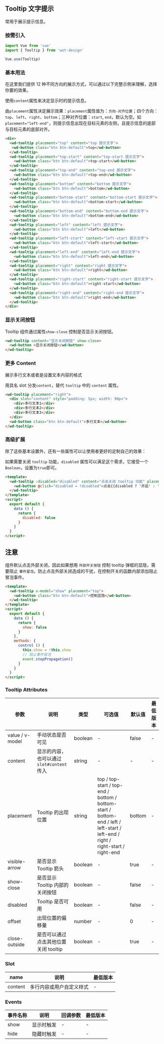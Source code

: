 ## Tooltip 文字提示

常用于展示提示信息。

### 按需引入

```javascript
import Vue from 'vue'
import { Tooltip } from 'wot-design'

Vue.use(Tooltip)
```

### 基本用法

在这里我们提供 12 种不同方向的展示方式，可以通过以下完整示例来理解，选择你要的效果。

使用`content`属性来决定显示时的提示信息。

由`placement`属性决定展示效果：`placement`属性值为：`方向-对齐位置`；四个方向：`top`、`left`、`right`、`bottom`；三种对齐位置：`start`, `end`，默认为空。如`placement="left-end"`，则提示信息出现在目标元素的左侧，且提示信息的底部与目标元素的底部对齐。

```html
<div>
  <wd-tooltip placement="top" content="top 提示文字">
   <wd-button class="btn btn-default">top</wd-button>
  </wd-tooltip>
  <wd-tooltip placement="top-start" content="top-start 提示文字">
    <wd-button class="btn btn-default">top-start</wd-button>
  </wd-tooltip>
  <wd-tooltip placement="top-end" content="top-end 提示文字">
    <wd-button class="btn btn-default">top-end</wd-button>
  </wd-tooltip>
  <wd-tooltip placement="bottom" content="bottom 提示文字">
    <wd-button class="btn btn-default">bottom</wd-button>
  </wd-tooltip>
  <wd-tooltip placement="bottom-start" content="bottom-start 提示文字">
    <wd-button class="btn btn-default">bottom-start</wd-button>
  </wd-tooltip>
  <wd-tooltip placement="bottom-end" content="bottom-end 提示文字">
    <wd-button class="btn btn-default">bottom-end</wd-button>
  </wd-tooltip>
  <wd-tooltip placement="left" content="left 提示文字">
    <wd-button class="btn btn-default">left</wd-button>
  </wd-tooltip>
  <wd-tooltip placement="left-start" content="left-start 提示文字">
    <wd-button class="btn btn-default">left-start</wd-button>
  </wd-tooltip>
  <wd-tooltip placement="left-end" content="left-end 提示文字">
    <wd-button class="btn btn-default">left-end</wd-button>
  </wd-tooltip>
  <wd-tooltip placement="right" content="right 提示文字">
    <wd-button class="btn btn-default">right</wd-button>
  </wd-tooltip>
  <wd-tooltip placement="right-start" content="right-start 提示文字">
    <wd-button class="btn btn-default">right-start</wd-button>
  </wd-tooltip>
  <wd-tooltip placement="right-end" content="right-end 提示文字">
    <wd-button class="btn btn-default">right-end</wd-button>
  </wd-tooltip>
</div>
```

### 显示关闭按钮

Tooltip 组件通过属性`show-close` 控制是否显示关闭按钮。

```html
<wd-tooltip content="显示关闭按钮" show-close>
  <wd-button >显示关闭按钮</wd-button>
</wd-tooltip>
```

### 更多 Content

展示多行文本或者是设置文本内容的格式

用具名 slot 分发`content`，替代 `tooltip` 中的 `content` 属性。

```html
<wd-tooltip placement="right">
  <div slot="content" style="padding: 5px; width: 90px">
    <div>多行文本1</div>
    <div>多行文本2</div>
    <div>多行文本3</div>
  </div>
  <wd-button class="btn btn-default">多行文本</wd-button>
</wd-tooltip>
```

### 高级扩展

除了这些基本设置外，还有一些属性可以让使用者更好的定制自己的效果：

如果需要关闭 `tooltip` 功能，`disabled` 属性可以满足这个需求，它接受一个`Boolean`，设置为`true`即可。

```html
<template>
  <wd-tooltip :disabled="disabled" content="点击关闭 tooltip 功能" placement="right" effect="light">
    <wd-button @click="disabled = !disabled">点击{{disabled ? '开启' : '关闭'}} tooltip 功能</wd-button>
  </wd-tooltip>
</template>
<script>
  export default {
    data () {
      return {
        disabled: false
      }
    }
  }
</script>
```

## 注意

组件默认点击外部关闭，因此如果想用 `外部开关按钮` 控制 tooltip 弹框的显隐，需要阻止 `事件冒泡`，防止点击外部关闭造成的干扰，在控制开关的函数内部添加阻止冒泡事件。

```html
<template>
  <wd-tooltip v-model="show" placement="top">
    <wd-button class="btn btn-default">控制显隐</wd-button>
  </wd-tooltip>
</template>
<script>
  export default {
    data () {
      return {
        show: false
      }
    },
    methods: {
      control () {
        this.show = !this.show
        // 阻止事件冒泡
        event.stopPropagation()
      }
    }
  }
</script>
```

### Tooltip Attributes

| 参数 | 说明 | 类型 | 可选值 | 默认值 | 最低版本 |
|-----|------|-----|-------|-------|--------|
| value / v-model | 手动状态是否可见 | boolean | - | false | - |
| content | 显示的内容，也可以通过 `slot#content` 传入 | string | - | - | - |
| placement | Tooltip 的出现位置 | string |  top / top-start / top-end / bottom / bottom-start / bottom-end / left / left-start / left-end / right / right-start / right-end | bottom | - |
| visible-arrow | 是否显示 Tooltip 箭头 | boolean | - | true | - |
| show-close | 是否显示 Tooltip 内部的关闭按钮 | boolean | - | false | - |
| disabled | Tooltip 是否可用 | boolean | - | false | - |
| offset | 出现位置的偏移量 | number | - | 0 | - |
| close-outside | 是否可以通过点击其他位置 关闭 tooltip | boolean | - | true | - |

### Slot

| name | 说明 | 最低版本 |
|------|-----|---------|
| content | 多行内容或用户自定义样式 | - |

### Events

| 事件名称 | 说明 | 回调参数 | 最低版本 |
|--------|------|---------|--------|
| show |显示时触发 | - | - |
| hide | 隐藏时触发 | - | - |
